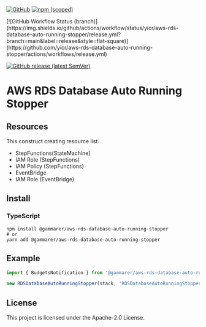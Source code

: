 [![GitHub](https://img.shields.io/github/license/yicr/aws-rds-database-auto-running-stopper?style=flat-square)](https://github.com/yicr/aws-rds-database-auto-running-stopper/blob/main/LICENSE)
[![npm (scoped)](https://img.shields.io/npm/v/@gammarer/aws-rds-database-auto-running-stopper?style=flat-square)](https://www.npmjs.com/package/@gammarer/aws-rds-database-auto-running-stopper)
<!-- [![PyPI](https://img.shields.io/pypi/v/gammarer.aws-rds-database-auto-running-stopper?style=flat-square)](https://pypi.org/project/gammarer.aws-rds-database-auto-running-stopper/)  -->
<!-- [![Nuget](https://img.shields.io/nuget/v/Gammarer.CDK.AWS.RdsDatabaseAutoRunningStopper?style=flat-square)](https://www.nuget.org/packages/Gammarer.CDK.AWS.RdsDatabaseAutoRunningStopper/)  -->
<!-- [![Sonatype Nexus (Releases)](https://img.shields.io/nexus/r/com.gammarer/aws-rds-database-auto-running-stopper?server=https%3A%2F%2Fs01.oss.sonatype.org%2F&style=flat-square)](https://s01.oss.sonatype.org/content/repositories/releases/com/gammarer/aws-rds-database-auto-running-stopper/) -->[![GitHub Workflow Status (branch)](https://img.shields.io/github/actions/workflow/status/yicr/aws-rds-database-auto-running-stopper/release.yml?branch=main&label=release&style=flat-square)](https://github.com/yicr/aws-rds-database-auto-running-stopper/actions/workflows/release.yml)
[![GitHub release (latest SemVer)](https://img.shields.io/github/v/release/yicr/aws-rds-database-auto-running-stopper?sort=semver&style=flat-square)](https://github.com/yicr/aws-rds-database-auto-running-stopper/releases)


# AWS RDS Database Auto Running Stopper

## Resources

This construct creating resource list.

- StepFunctions(StateMachine)
- IAM Role (StepFunctions)
- IAM Policy (StepFunctions)
- EventBridge
- IAM Role (EventBridge)

## Install

### TypeScript

```shell
npm install @gammarer/aws-rds-database-auto-running-stopper
# or
yarn add @gammarer/aws-rds-database-auto-running-stopper
```

## Example

```typescript
import { BudgetsNotification } from '@gammarer/aws-rds-database-auto-running-stopper';

new RDSDatabaseAutoRunningStopper(stack, 'RDSDatabaseAutoRunningStopper');

```


## License

This project is licensed under the Apache-2.0 License.

